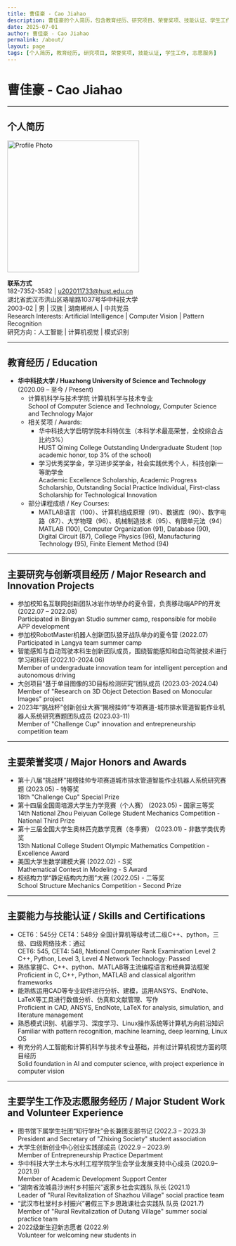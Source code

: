 ```yaml
---
title: 曹佳豪 - Cao Jiahao
description: 曹佳豪的个人简历，包含教育经历、研究项目、荣誉奖项、技能认证、学生工作及志愿服务经历等信息。
date: 2025-07-01
author: 曹佳豪 - Cao Jiahao
permalink: /about/
layout: page
tags: [个人简历, 教育经历, 研究项目, 荣誉奖项, 技能认证, 学生工作, 志愿服务]
---
```

# 曹佳豪 - Cao Jiahao

---

## 个人简历

<img src="https://github.com/CaoJiahao2/CaoJiahao2.github.io/tree/master/assets/images/profile.jpg" alt="Profile Photo" width="300" height="300">

**联系方式**  
182-7352-3582 | u202011733@hust.edu.cn  
湖北省武汉市洪山区珞喻路1037号华中科技大学  
2003-02 | 男 | 汉族 | 湖南郴州人 | 中共党员  
Research Interests: Artificial Intelligence | Computer Vision | Pattern Recognition  
研究方向：人工智能 | 计算机视觉 | 模式识别

---

## 教育经历 / Education

- **华中科技大学 / Huazhong University of Science and Technology** (2020.09 – 至今 / Present)  
  - 计算机科学与技术学院 计算机科学与技术专业  
    School of Computer Science and Technology, Computer Science and Technology Major
  - 相关奖项 / Awards:  
    - 华中科技大学启明学院本科特优生（本科学术最高荣誉，全校综合占比约3%）  
      HUST Qiming College Outstanding Undergraduate Student (top academic honor, top 3% of the school)
    - 学习优秀奖学金，学习进步奖学金，社会实践优秀个人，科技创新一等助学金  
      Academic Excellence Scholarship, Academic Progress Scholarship, Outstanding Social Practice Individual, First-class Scholarship for Technological Innovation
  - 部分课程成绩 / Key Courses:  
    - MATLAB语言（100）、计算机组成原理（91）、数据库（90）、数字电路（87）、大学物理（96）、机械制造技术（95）、有限单元法（94）  
      MATLAB (100), Computer Organization (91), Database (90), Digital Circuit (87), College Physics (96), Manufacturing Technology (95), Finite Element Method (94)

---

## 主要研究与创新项目经历 / Major Research and Innovation Projects

- 参加校知名互联网创新团队冰岩作坊举办的夏令营，负责移动端APP的开发 (2022.07 – 2022.08)  
  Participated in Bingyan Studio summer camp, responsible for mobile APP development
- 参加校RobotMaster机器人创新团队狼牙战队举办的夏令营 (2022.07)  
  Participated in Langya team summer camp
- 智能感知与自动驾驶本科生创新团队成员，围绕智能感知和自动驾驶技术进行学习和科研 (2022.10-2024.06)  
  Member of undergraduate innovation team for intelligent perception and autonomous driving
- 大创项目“基于单目图像的3D目标检测研究”团队成员 (2023.03-2024.04)  
  Member of "Research on 3D Object Detection Based on Monocular Images" project
- 2023年“挑战杯”创新创业大赛“揭榜挂帅”专项赛道-城市排水管道智能作业机器人系统研究赛题团队成员 (2023.03-11)  
  Member of "Challenge Cup" innovation and entrepreneurship competition team

---

## 主要荣誉奖项 / Major Honors and Awards

- 第十八届“挑战杯”揭榜挂帅专项赛道城市排水管道智能作业机器人系统研究赛题 (2023.05) - 特等奖  
  18th "Challenge Cup" Special Prize
- 第十四届全国周培源大学生力学竞赛（个人赛） (2023.05) - 国家三等奖  
  14th National Zhou Peiyuan College Student Mechanics Competition - National Third Prize
- 第十三届全国大学生奥林匹克数学竞赛（冬季赛） (2023.01) - 非数学类优秀奖  
  13th National College Student Olympic Mathematics Competition - Excellence Award
- 美国大学生数学建模大赛 (2022.02) - S奖  
  Mathematical Contest in Modeling - S Award
- 校结构力学“静定结构内力图”大赛 (2022.05) - 二等奖  
  School Structure Mechanics Competition - Second Prize

---

## 主要能力与技能认证 / Skills and Certifications

- CET6：545分 CET4：548分 全国计算机等级考试二级C++、python，三级、四级网络技术：通过  
  CET6: 545, CET4: 548, National Computer Rank Examination Level 2 C++, Python, Level 3, Level 4 Network Technology: Passed
- 熟练掌握C、C++、python、MATLAB等主流编程语言和经典算法框架  
  Proficient in C, C++, Python, MATLAB and classical algorithm frameworks
- 能熟练运用CAD等专业软件进行分析、建模，运用ANSYS、EndNote、LaTeX等工具进行数值分析、仿真和文献管理、写作  
  Proficient in CAD, ANSYS, EndNote, LaTeX for analysis, simulation, and literature management
- 熟悉模式识别、机器学习、深度学习、Linux操作系统等计算机方向前沿知识  
  Familiar with pattern recognition, machine learning, deep learning, Linux OS
- 有充分的人工智能和计算机科学与技术专业基础，并有过计算机视觉方面的项目经历  
  Solid foundation in AI and computer science, with project experience in computer vision

---

## 主要学生工作及志愿服务经历 / Major Student Work and Volunteer Experience

- 图书馆下属学生社团“知行学社”会长兼团支部书记 (2022.3 – 2023.3)  
  President and Secretary of "Zhixing Society" student association
- 大学生创新创业中心创业实践部成员 (2022.9 – 2023.9)  
  Member of Entrepreneurship Practice Department
- 华中科技大学土木与水利工程学院学生会学业发展支持中心成员 (2020.9– 2021.9)  
  Member of Academic Development Support Center
- “湖南省汝城县沙洲村乡村振兴”返家乡社会实践队 队长 (2021.1)  
  Leader of "Rural Revitalization of Shazhou Village" social practice team
- “武汉市杜堂村乡村振兴”暑假三下乡思政课社会实践队 队员 (2021.7)  
  Member of "Rural Revitalization of Dutang Village" summer social practice team
- 2022级新生迎新志愿者 (2022.9)  
  Volunteer for welcoming new students in